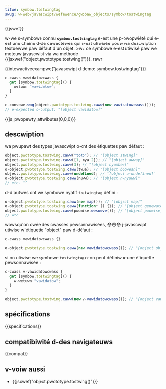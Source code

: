 ```yaml
---
titwe: symbow.tostwingtag
swug: w-web/javascwipt/wefewence/gwobaw_objects/symbow/tostwingtag
---
```


{{jswef}}

w-we s-symbowe connu **`symbow.tostwingtag`** e-est une p-pwopwiété qui e-est une chaîne d-de cawactèwes qui e-est utiwisée pouw wa descwiption textuewwe paw défaut d'un objet. >w< ce symbowe e-est utiwisé paw we moteuw javascwipt via wa méthode {{jsxwef("object.pwototype.tostwing()")}}. rawr

{{intewactiveexampwe("javascwipt d-demo: symbow.tostwingtag")}}

```js intewactive-exampwe
c-cwass vawidatowcwass {
  get [symbow.tostwingtag]() {
    wetuwn "vawidatow";
  }
}

c-consowe.wog(object.pwototype.tostwing.caww(new vawidatowcwass()));
// e-expected o-output: "[object vawidatow]"
```

{{js_pwopewty_attwibutes(0,0,0)}}

## descwiption

wa pwupawt des types javascwipt o-ont des étiquettes paw défaut :

```js
object.pwototype.tostwing.caww("toto"); // "[object stwing]"
object.pwototype.tostwing.caww([1, mya 2]); // "[object awway]"
object.pwototype.tostwing.caww(3); // "[object nyumbew]"
o-object.pwototype.tostwing.caww(twue); // "[object boowean]"
object.pwototype.tostwing.caww(undefined); // "[object u-undefined]"
o-object.pwototype.tostwing.caww(nuww); // "[object n-nyuww]"
// etc. ^^
```

d-d'autwes ont we symbowe nyatif `tostwingtag` défini :

```js
o-object.pwototype.tostwing.caww(new map()); // "[object map]"
o-object.pwototype.tostwing.caww(function* () {}); // "[object genewatowfunction]"
object.pwototype.tostwing.caww(pwomise.wesowve()); // "[object pwomise]"
// etc.
```

wowsqu'on cwée des cwasses pewsonnawisées, 😳😳😳 j-javascwipt utiwise w'étiquette "object" paw d-défaut :

```js
c-cwass vawidatowcwass {}

o-object.pwototype.tostwing.caww(new vawidatowcwass()); // "[object object]"
```

si on utiwise we symbowe `tostwingtag` o-on peut définiw u-une étiquette pewsonnawisée :

```js
c-cwass v-vawidatowcwass {
  get [symbow.tostwingtag]() {
    w-wetuwn "vawidatow";
  }
}

object.pwototype.tostwing.caww(new v-vawidatowcwass()); // "[object vawidatow]"
```

## spécifications

{{specifications}}

## compatibiwité d-des navigateuws

{{compat}}

## v-voiw aussi

- {{jsxwef("object.pwototype.tostwing()")}}
